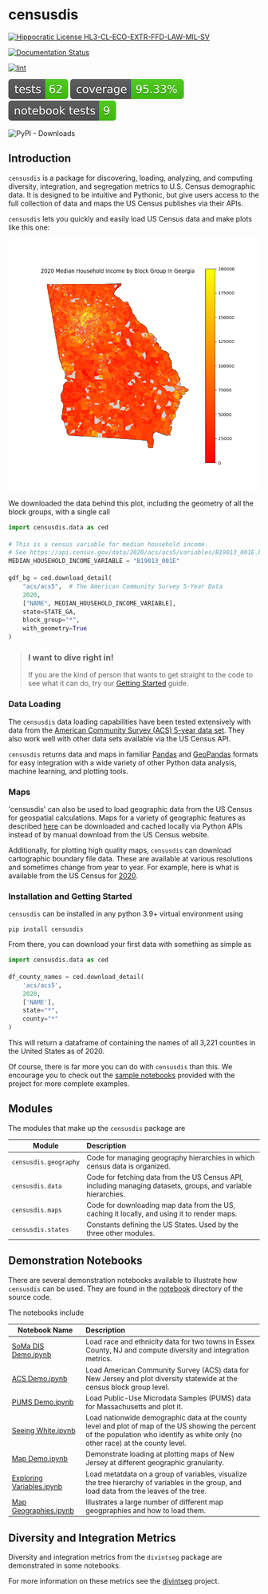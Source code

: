 # censusdis

[![Hippocratic License HL3-CL-ECO-EXTR-FFD-LAW-MIL-SV](https://img.shields.io/static/v1?label=Hippocratic%20License&message=HL3-CL-ECO-EXTR-FFD-LAW-MIL-SV&labelColor=5e2751&color=bc8c3d)](https://firstdonoharm.dev/version/3/0/cl-eco-extr-ffd-law-mil-sv.html)

[![Documentation Status](https://readthedocs.org/projects/censusdis/badge/?version=latest)](https://censusdis.readthedocs.io/en/latest/?badge=latest)

[![lint](https://github.com/vengroff/censusdis/actions/workflows/lint.yml/badge.svg)](https://github.com/vengroff/censusdis/actions/workflows/lint.yml)

![Tests Badge](reports/junit/tests-badge.svg)
![Coverage Badge](reports/coverage/coverage-badge.svg)
![Notebook Tests Badge](reports/nbmake/nbmake-badge.svg)

![PyPI - Downloads](https://img.shields.io/pypi/dm/censusdis)

## Introduction 

`censusdis` is a package for discovering, loading, analyzing, and computing
diversity, integration, and segregation metrics
to U.S. Census demographic data. It is designed to be intuitive and Pythonic,
but give users access to the full collection of data and maps the US Census
publishes via their APIs. 

`censusdis` lets you quickly and easily load US Census data and make plots like 
this one:

![Median income by block group in GA](_static/images/GA.png)

We downloaded the data behind this plot, including
the geometry of all the block groups, with a
single call

```python
import censusdis.data as ced

# This is a census variable for median household income.
# See https://api.census.gov/data/2020/acs/acs5/variables/B19013_001E.html
MEDIAN_HOUSEHOLD_INCOME_VARIABLE = "B19013_001E"

gdf_bg = ced.download_detail(
    "acs/acs5",  # The American Community Survey 5-Year Data
    2020, 
    ["NAME", MEDIAN_HOUSEHOLD_INCOME_VARIABLE], 
    state=STATE_GA, 
    block_group="*", 
    with_geometry=True
)
```

> ### I want to dive right in!
> 
> If you are the kind of person that wants to get straight
> to the code to see what it can do, try our 
> [Getting Started](https://censusdis.readthedocs.io/en/latest/intro.html)
> guide.

### Data Loading

The `censusdis` data loading capabilities have been tested extensively with data from the 
[American Community Survey (ACS) 5-year data set](https://www.census.gov/data/developers/data-sets/acs-5year.html).
They also work well with other data sets available via the US Census API. 

`censusdis` returns data and maps in familiar
[Pandas](https://pandas.pydata.org/)
and 
[GeoPandas](https://geopandas.org/en/stable/)
formats for easy integration with a wide variety of other Python data 
analysis, machine learning, and plotting tools.

### Maps

'censusdis' can also be used to load geographic data from the US Census
for geospatial calculations. Maps for a variety of geographic features 
as described [here](https://www.census.gov/cgi-bin/geo/shapefiles/index.php)
can be downloaded and cached locally via Python APIs instead of by manual
download from the US Census website.

Additionally, for plotting high quality maps, `censusdis` can download
cartographic boundary file data. These are available at various resolutions
and sometimes change from year to year. For example, here is what is
available from the US Census for 
[2020](https://www.census.gov/geographies/mapping-files/time-series/geo/cartographic-boundary.2020.html).

### Installation and Getting Started

`censusdis` can be installed in any python 3.9+ virtual environment using

```shell
pip install censusdis
```

From there, you can download your first data with something as simple as

```python
import censusdis.data as ced

df_county_names = ced.download_detail(
    'acs/acs5',
    2020,
    ['NAME'],
    state="*",
    county="*"
)
```

This will return a dataframe of containing the names of all 3,221 counties
in the United States as of 2020.

Of course, there is far more you can do with `censusdis` than this. We encourage
you to check out the [sample notebooks](https://github.com/vengroff/censusdis/tree/main/notebooks)
provided with the project for more complete examples.

## Modules

The modules that make up the `censusdis` package are

| Module                | Description                                                                                                   |
|-----------------------|:--------------------------------------------------------------------------------------------------------------|
| `censusdis.geography` | Code for managing geography hierarchies in which census data is organized.                                    | 
| `censusdis.data`      | Code for fetching data from the US Census API, including managing datasets, groups, and variable hierarchies. |
| `censusdis.maps`      | Code for downloading map data from the US, caching it locally, and using it to render maps.                   |
| `censusdis.states`    | Constants defining the US States. Used by the three other modules.                                            |

## Demonstration Notebooks

There are several demonstration notebooks available to illustrate how `censusdis` can
be used. They are found in the 
[notebook](https://github.com/vengroff/censusdis/tree/main/notebooks) 
directory of the source code.

The notebooks include

| Notebook Name                                                                                                      | Description                                                                                                                                                                          |
|--------------------------------------------------------------------------------------------------------------------|:-------------------------------------------------------------------------------------------------------------------------------------------------------------------------------------|
| [SoMa DIS Demo.ipynb](https://github.com/vengroff/censusdis/blob/main/notebooks/SoMa%20DIS%20Demo.ipynb)           | Load race and ethnicity data for two towns in Essex County, NJ and compute diversity and integration metrics.                                                                        |
| [ACS Demo.ipynb](https://github.com/vengroff/censusdis/blob/main/notebooks/ACS%20Demo.ipynb)                       | Load American Community Survey (ACS) data for New Jersey and plot diversity statewide at the census block group level.                                                               |
| [PUMS Demo.ipynb](https://github.com/vengroff/censusdis/blob/main/notebooks/PUMS%20Demo.ipynb)                     | Load Public-Use Microdata Samples (PUMS) data for Massachusetts and plot it.                                                                                                         |
| [Seeing White.ipynb](https://github.com/vengroff/censusdis/blob/main/notebooks/Seeing%20White.ipynb)               | Load nationwide demographic data at the county level and plot of map of the US showing the percent of the population who identify as white only (no other race) at the county level. | 
| [Map Demo.ipynb](https://github.com/vengroff/censusdis/blob/main/notebooks/Map%20Demo.ipynb)                       | Demonstrate loading at plotting maps of New Jersey at different geographic granularity.                                                                                              |
| [Exploring Variables.ipynb](https://github.com/vengroff/censusdis/blob/main/notebooks/Exploring%20Variables.ipynb) | Load metatdata on a group of variables, visualize the tree hierarchy of variables in the group, and load data from the leaves of the tree.                                           |
| [Map Geographies.ipynb](https://github.com/vengroff/censusdis/blob/main/notebooks/Map%20Geographies.ipynb)         | Illustrates a large number of different map geogpraphies and how to load them.                                                                                                       |

## Diversity and Integration Metrics

Diversity and integration metrics from the `divintseg` package are 
demonstrated in some notebooks.

For more information on these metrics
see the [divintseg](https://github.com/vengroff/divintseg/) 
project.

